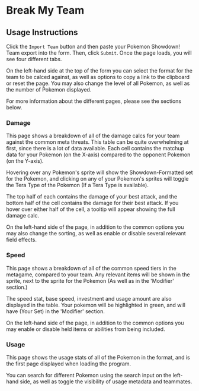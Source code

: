 # Break My Team
## Usage Instructions

Click the `Import Team` button and then paste your Pokemon Showdown! 
Team export into the form. Then, click `Submit`. Once the page loads,
you will see four different tabs.

On the left-hand side at the top of the form you can select the format
for the team to be calced against, as well as options to copy a link
to the clipboard or reset the page. You may also change the level of
all Pokemon, as well as the number of Pokemon displayed.

For more information about the different pages, please see the sections below.

### Damage

This page shows a breakdown of all of the damage calcs for your team
against the common meta threats. This table can be quite overwhelming
at first, since there is a lot of data available. Each cell contains 
the matchup data for your Pokemon (on the X-axis) compared to the 
opponent Pokemon (on the Y-axis).

Hovering over any Pokemon's sprite will show the Showdown-Formatted 
set for the Pokemon, and clicking on any of your Pokemon's sprites 
will toggle the Tera Type of the Pokemon (If a Tera Type is available).

The top half of each contains the damage of your best attack, and the
bottom half of the cell contains the damage for their best attack.
If you hover over either half of the cell, a tooltip will appear 
showing the full damage calc.

On the left-hand side of the page, in addition to the common options
you may also change the sorting, as well as enable or disable several
relevant field effects.

### Speed

This page shows a breakdown of all of the common speed tiers in the metagame, 
compared to your team. Any relevant items will be shown in the sprite, next 
to the sprite for the Pokemon (As well as in the 'Modifier' section.) 

The speed stat, base speed, investment and usage amount are also displayed 
in the table. Your pokemon will be highlighted in green, and will have 
(Your Set) in the 'Modifier' section.

On the left-hand side of the page, in addition to the common options
you may enable or disable held items or abilities from being included.

### Usage

This page shows the usage stats of all of the Pokemon in the format, 
and is the first page displayed when loading the program. 

You can search for different Pokemon using the search input on the 
left-hand side, as well as toggle the visibility of usage metadata 
and teammates.
